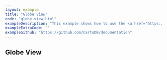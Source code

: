 ```yaml
---
layout: example
title: "Globe View"
code: "globe-view.html"
exampleDescription: "This example shows how to use the <a href='https://deck.gl/docs/api-reference/core/globe-view'>GlobeView</a> to create a view that projects the earth into a 3D globe."
exampleExtraCode: ""
exampleGithub: "https://github.com/CartoDB/documentation"
---
```

## Globe View
